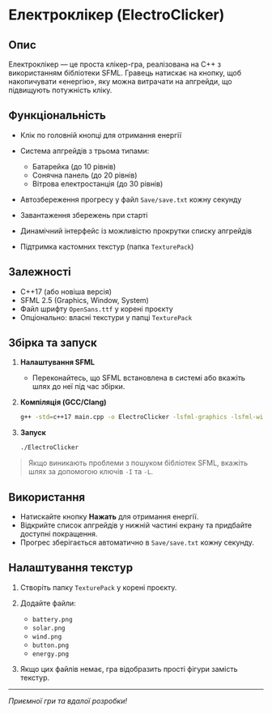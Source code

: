 # Електроклікер (ElectroClicker)

## Опис

Електроклікер — це проста клікер-гра, реалізована на C++ з використанням бібліотеки SFML. Гравець натискає на кнопку, щоб накопичувати «енергію», яку можна витрачати на апгрейди, що підвищують потужність кліку.

## Функціональність

* Клік по головній кнопці для отримання енергії
* Система апгрейдів з трьома типами:

  * Батарейка (до 10 рівнів)
  * Сонячна панель (до 20 рівнів)
  * Вітрова електростанція (до 30 рівнів)
* Автозбереження прогресу у файл `Save/save.txt` кожну секунду
* Завантаження збережень при старті
* Динамічний інтерфейс із можливістю прокрутки списку апгрейдів
* Підтримка кастомних текстур (папка `TexturePack`)

## Залежності

* C++17 (або новіша версія)
* SFML 2.5 (Graphics, Window, System)
* Файл шрифту `OpenSans.ttf` у корені проєкту
* Опціонально: власні текстури у папці `TexturePack`

## Збірка та запуск

1. **Налаштування SFML**

   * Переконайтесь, що SFML встановлена в системі або вкажіть шлях до неї під час збірки.

2. **Компіляція (GCC/Clang)**

   ```bash
   g++ -std=c++17 main.cpp -o ElectroClicker -lsfml-graphics -lsfml-window -lsfml-system
   ```

3. **Запуск**

   ```bash
   ./ElectroClicker
   ```

> Якщо виникають проблеми з пошуком бібліотек SFML, вкажіть шлях за допомогою ключів `-I` та `-L`.

## Використання

* Натискайте кнопку **Нажать** для отримання енергії.
* Відкрийте список апгрейдів у нижній частині екрану та придбайте доступні покращення.
* Прогрес зберігається автоматично в `Save/save.txt` кожну секунду.

## Налаштування текстур

1. Створіть папку `TexturePack` у корені проєкту.
2. Додайте файли:

   * `battery.png`
   * `solar.png`
   * `wind.png`
   * `button.png`
   * `energy.png`
3. Якщо цих файлів немає, гра відобразить прості фігури замість текстур.

---

*Приємної гри та вдалої розробки!*
